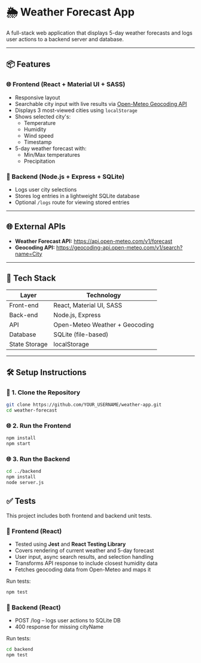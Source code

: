# 🌦️ Weather Forecast App

A full-stack web application that displays 5-day weather forecasts and logs user actions to a backend server and database.

---

## 📦 Features

### 🌐 Frontend (React + Material UI + SASS)

- Responsive layout
- Searchable city input with live results via [Open-Meteo Geocoding API](https://open-meteo.com/en/docs/geocoding-api)
- Displays 3 most-viewed cities using `localStorage`
- Shows selected city's:
  - Temperature
  - Humidity
  - Wind speed
  - Timestamp
- 5-day weather forecast with:
  - Min/Max temperatures
  - Precipitation

### 🔧 Backend (Node.js + Express + SQLite)

- Logs user city selections
- Stores log entries in a lightweight SQLite database
- Optional `/logs` route for viewing stored entries

---

## 🌐 External APIs

- **Weather Forecast API:** https://api.open-meteo.com/v1/forecast
- **Geocoding API:** https://geocoding-api.open-meteo.com/v1/search?name=City

---

## 🧰 Tech Stack

| Layer         | Technology                     |
| ------------- | ------------------------------ |
| Front-end     | React, Material UI, SASS       |
| Back-end      | Node.js, Express               |
| API           | Open-Meteo Weather + Geocoding |
| Database      | SQLite (file-based)            |
| State Storage | localStorage                   |

---

## 🛠️ Setup Instructions

### 🧱 1. Clone the Repository

```bash
git clone https://github.com/YOUR_USERNAME/weather-app.git
cd weather-forecast
```

### 🌐 2. Run the Frontend

```bash
npm install
npm start
```

### 🌐 3. Run the Backend

```bash
cd ../backend
npm install
node server.js
```

## ✅ Tests

This project includes both frontend and backend unit tests.

### 🧪 Frontend (React)

- Tested using **Jest** and **React Testing Library**
- Covers rendering of current weather and 5-day forecast
- User input, async search results, and selection handling
- Transforms API response to include closest humidity data
- Fetches geocoding data from Open-Meteo and maps it

Run tests:

```bash
npm test
```

### 🧪 Backend (React)

- POST /log – logs user actions to SQLite DB
- 400 response for missing cityName

Run tests:

```bash
cd backend
npm test
```
